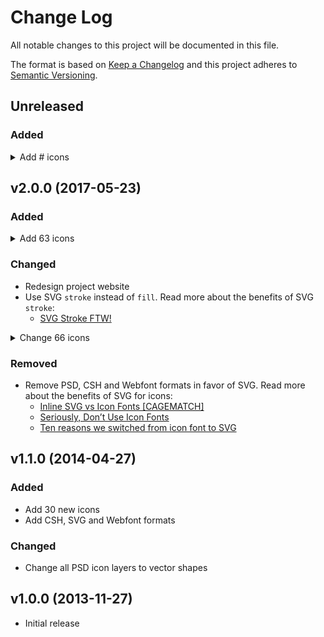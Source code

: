 # Change Log
All notable changes to this project will be documented in this file.

The format is based on [Keep a Changelog](http://keepachangelog.com/)
and this project adheres to [Semantic Versioning](http://semver.org/).

## Unreleased

### Added

<details>
  <summary>Add # icons</summary>

  - `cast`
</details>

## v2.0.0 (2017-05-23)

### Added
<details>
 <summary>Add 63 icons</summary>

  - `activity`
  - `alert-circle`
  - `alert-octagon`
  - `alert-triangle`
  - `aperture`
  - `at-sign`
  - `award`
  - `bell-off`
  - `bluetooth`
  - `calendar`
  - `camera-off`
  - `chevron-down`
  - `chevron-left`
  - `chevron-right`
  - `chevron-up`
  - `chrome`
  - `circle`
  - `cloud-off`
  - `comment-circle`
  - `cpu`
  - `edit`
  - `eye-off`
  - `facebook`
  - `feather`
  - `female`
  - `filter`
  - `hash`
  - `headphones`
  - `home`
  - `info`
  - `instagram`
  - `male`
  - `map-pin`
  - `mic-off`
  - `more-vertical`
  - `music`
  - `octagon`
  - `phone`
  - `phone-call`
  - `phone-forwarded`
  - `phone-incoming`
  - `phone-missed`
  - `phone-off`
  - `phone-outgoing`
  - `pocket`
  - `radio`
  - `refresh-ccw`
  - `rotate-ccw`
  - `scissors`
  - `square`
  - `sunrise`
  - `sunset`
  - `thumbs-down`
  - `thumbs-up`
  - `toggle-right`
  - `trash-2`
  - `triangle`
  - `twitter`
  - `user-minus`
  - `user-plus`
  - `video-off`
  - `wind`
  - `zap`
</details>

### Changed

- Redesign project website
- Use SVG `stroke` instead of `fill`. Read more about the benefits of SVG `stroke`:
  - [SVG Stroke FTW!](http://danklammer.com/articles/svg-stroke-ftw/)

<details>
  <summary>Change 66 icons</summary>

  - `align-center`
  - `anchor`
  - `arrow-down`
  - `arrow-left`
  - `arrow-right`
  - `arrow-up`
  - `bar-chart`
  - `bar-chart-2`
  - `battery`
  - `bell`
  - `book`
  - `bookmark`
  - `box`
  - `briefcase`
  - `camera`
  - `check`
  - `check-circle`
  - `check-square`
  - `clipboard`
  - `cloud`
  - `comment-square`
  - `download`
  - `download-cloud`
  - `droplet`
  - `external-link`
  - `fast-forward`
  - `file`
  - `flag`
  - `folder`
  - `heart`
  - `image`
  - `inbox`
  - `layers`
  - `layout`
  - `lock`
  - `mail`
  - `maximize`
  - `maximize-2`
  - `minimize`
  - `minimize-2`
  - `minus`
  - `moon`
  - `move`
  - `pause`
  - `play`
  - `plus`
  - `printer`
  - `search`
  - `settings`
  - `share`
  - `shuffle`
  - `skip-back`
  - `skip-forward`
  - `star`
  - `rewind`
  - `tag`
  - `unlock`
  - `upload`
  - `upload-cloud`
  - `user`
  - `video`
  - `watch`
  - `wifi`
  - `x`
  - `zoom-in`
  - `zoom-out`
</details>

### Removed
- Remove PSD, CSH and Webfont formats in favor of SVG. Read more about the benefits of SVG for icons:
  - [Inline SVG vs Icon Fonts [CAGEMATCH]](https://css-tricks.com/icon-fonts-vs-svg/)
  - [Seriously, Don’t Use Icon Fonts](https://cloudfour.com/thinks/seriously-dont-use-icon-fonts/)
  - [Ten reasons we switched from icon font to SVG](http://ianfeather.co.uk/ten-reasons-we-switched-from-an-icon-font-to-svg/)

## v1.1.0 (2014-04-27)

### Added
- Add 30 new icons
- Add CSH, SVG and Webfont formats

### Changed
- Change all PSD icon layers to vector shapes

## v1.0.0 (2013-11-27)
- Initial release
